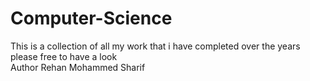 # Computer-Science
This is a collection of all my work that i have completed over the years please free to have a look
<br>
Author Rehan Mohammed Sharif

